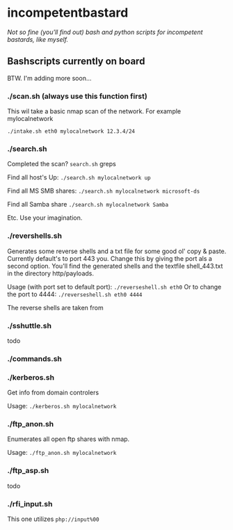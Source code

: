 # incompetentbastard

*Not so fine (you'll find out) bash and python scripts for incompetent bastards, like myself.*


## Bashscripts currently on board



BTW. I'm adding more soon...

### ./scan.sh (always use this function first)

This wil take a basic nmap scan of the network. For example mylocalnetwork

```./intake.sh eth0 mylocalnetwork 12.3.4/24```

### ./search.sh

Completed the scan? `search.sh` greps

Find all host's Up:
```./search.sh mylocalnetwork up```

Find all MS SMB shares:
```./search.sh mylocalnetwork microsoft-ds```

Find all Samba share
```./search.sh mylocalnetwork Samba```

Etc. Use your imagination. 

### ./revershells.sh

Generates some reverse shells and a txt file for some good ol' copy & paste.
Currently default's to port 443 you. Change this by giving the port als a second option.
You'll find the generated shells and the textfile shell_443.txt in the directory http/payloads.

Usage (with port set to default port):
```./reverseshell.sh eth0```
Or to change the port to 4444:
```./reverseshell.sh eth0 4444```

The reverse shells are taken from 

### ./sshuttle.sh

todo

### ./commands.sh

### ./kerberos.sh
Get info from domain controlers

Usage:
```./kerberos.sh mylocalnetwork```

### ./ftp_anon.sh
Enumerates all open ftp shares with nmap.

Usage:
```./ftp_anon.sh mylocalnetwork```

### ./ftp_asp.sh

todo

### ./rfi_input.sh

This one utilizes `php://input%00`


